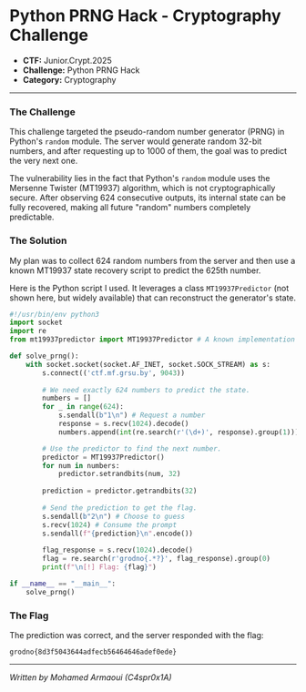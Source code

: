 # Python PRNG Hack - Cryptography Challenge

*   **CTF:** Junior.Crypt.2025
*   **Challenge:** Python PRNG Hack
*   **Category:** Cryptography

---

### The Challenge

This challenge targeted the pseudo-random number generator (PRNG) in Python's `random` module. The server would generate random 32-bit numbers, and after requesting up to 1000 of them, the goal was to predict the very next one.

The vulnerability lies in the fact that Python's `random` module uses the Mersenne Twister (MT19937) algorithm, which is not cryptographically secure. After observing 624 consecutive outputs, its internal state can be fully recovered, making all future "random" numbers completely predictable.

### The Solution

My plan was to collect 624 random numbers from the server and then use a known MT19937 state recovery script to predict the 625th number.

Here is the Python script I used. It leverages a class `MT19937Predictor` (not shown here, but widely available) that can reconstruct the generator's state.

```python
#!/usr/bin/env python3
import socket
import re
from mt19937predictor import MT19937Predictor # A known implementation for MT19937 state recovery

def solve_prng():
    with socket.socket(socket.AF_INET, socket.SOCK_STREAM) as s:
        s.connect(('ctf.mf.grsu.by', 9043))
        
        # We need exactly 624 numbers to predict the state.
        numbers = []
        for _ in range(624):
            s.sendall(b"1\n") # Request a number
            response = s.recv(1024).decode()
            numbers.append(int(re.search(r'(\d+)', response).group(1)))

        # Use the predictor to find the next number.
        predictor = MT19937Predictor()
        for num in numbers:
            predictor.setrandbits(num, 32)
            
        prediction = predictor.getrandbits(32)
        
        # Send the prediction to get the flag.
        s.sendall(b"2\n") # Choose to guess
        s.recv(1024) # Consume the prompt
        s.sendall(f"{prediction}\n".encode())
        
        flag_response = s.recv(1024).decode()
        flag = re.search(r'grodno{.*?}', flag_response).group(0)
        print(f"\n[!] Flag: {flag}")

if __name__ == "__main__":
    solve_prng()
```

### The Flag

The prediction was correct, and the server responded with the flag:

```
grodno{8d3f5043644adfecb56464646adef0ede}
```

---

*Written by Mohamed Armaoui (C4spr0x1A)*
